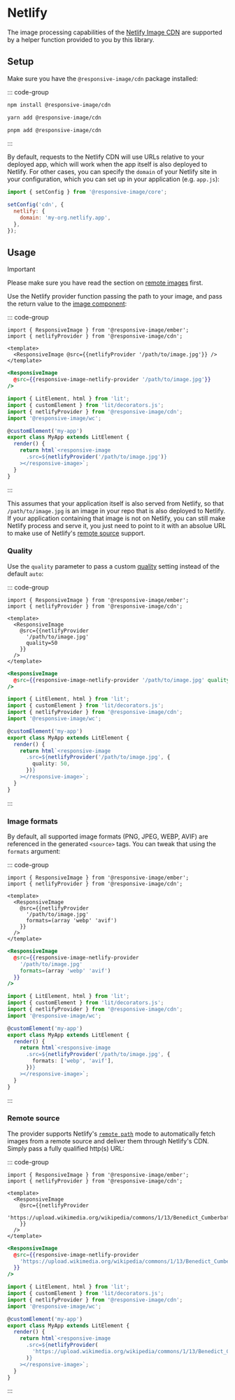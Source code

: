 # Netlify

The image processing capabilities of the [Netlify Image CDN](https://docs.netlify.com/image-cdn/overview/) are supported by a helper function provided to you by this library.

## Setup

Make sure you have the `@responsive-image/cdn` package installed:

::: code-group

```bash [npm]
npm install @responsive-image/cdn
```

```bash [yarn]
yarn add @responsive-image/cdn
```

```bash [pnpm]
pnpm add @responsive-image/cdn
```

:::

By default, requests to the Netlify CDN will use URLs relative to your deployed app, which will work when the app itself is also deployed to Netlify. For other cases, you can specify the `domain` of your Netlify site in your configuration, which you can set up in your application (e.g. `app.js`):

```js
import { setConfig } from '@responsive-image/core';

setConfig('cdn', {
  netlify: {
    domain: 'my-org.netlify.app',
  },
});
```

## Usage

> [!IMPORTANT]
> Please make sure you have read the section on [remote images](../usage/remote-images.md) first.

Use the Netlify provider function passing the path to your image, and pass the return value to the [image component](../usage/component.md):

::: code-group

```gjs [Ember .gjs]
import { ResponsiveImage } from '@responsive-image/ember';
import { netlifyProvider } from '@responsive-image/cdn';

<template>
  <ResponsiveImage @src={{netlifyProvider '/path/to/image.jpg'}} />
</template>
```

```hbs [Ember .hbs]
<ResponsiveImage
  @src={{responsive-image-netlify-provider '/path/to/image.jpg'}}
/>
```

```ts [Lit]
import { LitElement, html } from 'lit';
import { customElement } from 'lit/decorators.js';
import { netlifyProvider } from '@responsive-image/cdn';
import '@responsive-image/wc';

@customElement('my-app')
export class MyApp extends LitElement {
  render() {
    return html`<responsive-image
      .src=${netlifyProvider('/path/to/image.jpg')}
    ></responsive-image>`;
  }
}
```

:::

This assumes that your application itself is also served from Netlify, so that `/path/to/image.jpg` is an image in your repo that is also deployed to Netlify. If your application containing that image is not on Netlify, you can still make Netlify process and serve it, you just need to point to it with an absolue URL to make use of Netlify's [remote source](#remote-source) support.

### Quality

Use the `quality` parameter to pass a custom [quality](https://cloudinary.com/documentation/transformation_reference#q_quality) setting instead of the default `auto`:

::: code-group

```gjs [Ember .gjs]
import { ResponsiveImage } from '@responsive-image/ember';
import { netlifyProvider } from '@responsive-image/cdn';

<template>
  <ResponsiveImage
    @src={{netlifyProvider
      '/path/to/image.jpg'
      quality=50
    }}
  />
</template>
```

```hbs [Ember .hbs]
<ResponsiveImage
  @src={{responsive-image-netlify-provider '/path/to/image.jpg' quality=50}}
/>
```

```ts [Lit]
import { LitElement, html } from 'lit';
import { customElement } from 'lit/decorators.js';
import { netlifyProvider } from '@responsive-image/cdn';
import '@responsive-image/wc';

@customElement('my-app')
export class MyApp extends LitElement {
  render() {
    return html`<responsive-image
      .src=${netlifyProvider('/path/to/image.jpg', {
        quality: 50,
      })}
    ></responsive-image>`;
  }
}
```

:::

### Image formats

By default, all supported image formats (PNG, JPEG, WEBP, AVIF) are referenced in the generated `<source>` tags.
You can tweak that using the `formats` argument:

::: code-group

```gjs [Ember .gjs]
import { ResponsiveImage } from '@responsive-image/ember';
import { netlifyProvider } from '@responsive-image/cdn';

<template>
  <ResponsiveImage
    @src={{netlifyProvider
      '/path/to/image.jpg'
      formats=(array 'webp' 'avif')
    }}
  />
</template>
```

```hbs [Ember .hbs]
<ResponsiveImage
  @src={{responsive-image-netlify-provider
    '/path/to/image.jpg'
    formats=(array 'webp' 'avif')
  }}
/>
```

```ts [Lit]
import { LitElement, html } from 'lit';
import { customElement } from 'lit/decorators.js';
import { netlifyProvider } from '@responsive-image/cdn';
import '@responsive-image/wc';

@customElement('my-app')
export class MyApp extends LitElement {
  render() {
    return html`<responsive-image
      .src=${netlifyProvider('/path/to/image.jpg', {
        formats: ['webp', 'avif'],
      })}
    ></responsive-image>`;
  }
}
```

:::

### Remote source

The provider supports Netlify's [`remote path`](https://docs.netlify.com/image-cdn/overview/#remote-path) mode to automatically fetch images from a remote source and deliver them through Netlify's CDN. Simply pass a fully qualified http(s) URL:

::: code-group

```gjs [Ember .gjs]
import { ResponsiveImage } from '@responsive-image/ember';
import { netlifyProvider } from '@responsive-image/cdn';

<template>
  <ResponsiveImage
    @src={{netlifyProvider
      'https://upload.wikimedia.org/wikipedia/commons/1/13/Benedict_Cumberbatch_2011.png'
    }}
  />
</template>
```

```hbs [Ember .hbs]
<ResponsiveImage
  @src={{responsive-image-netlify-provider
    'https://upload.wikimedia.org/wikipedia/commons/1/13/Benedict_Cumberbatch_2011.png'
  }}
/>
```

```ts [Lit]
import { LitElement, html } from 'lit';
import { customElement } from 'lit/decorators.js';
import { netlifyProvider } from '@responsive-image/cdn';
import '@responsive-image/wc';

@customElement('my-app')
export class MyApp extends LitElement {
  render() {
    return html`<responsive-image
      .src=${netlifyProvider(
        'https://upload.wikimedia.org/wikipedia/commons/1/13/Benedict_Cumberbatch_2011.png',
      )}
    ></responsive-image>`;
  }
}
```

:::
